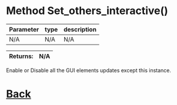 # Method Set_others_interactive()

| Parameter   |  type   |              description                   |
|--           |       --|--                                          |
|   N/A      | N/A  |           N/A                 |

| Returns:  | N/A |
|--         |                             --|

Enable or Disable all the GUI elements updates except this	instance.

# [Back](https://github.com/Ced30/GML-GUI-Library-GGL-Documentation/blob/main/API/Common_Methods.md)
